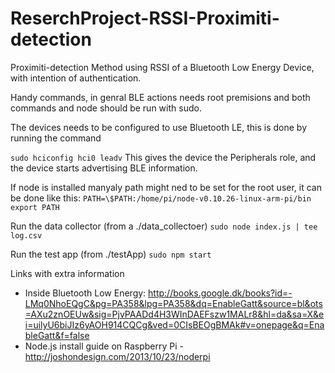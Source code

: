 ReserchProject-RSSI-Proximiti-detection
=========================

Proximiti-detection Method using RSSI of a Bluetooth Low Energy Device, with intention of authentication.

Handy commands, in genral BLE actions needs root premisions and both commands and node should be run with sudo.

The devices needs to be configured to use Bluetooth LE, this is done by running the command

`sudo hciconfig hci0 leadv` This gives the device the Peripherals role, and the device starts advertising BLE information.

If node is installed manyaly path might ned to be set for the root user, it can be done like this:
`PATH=\$PATH:/home/pi/node-v0.10.26-linux-arm-pi/bin`
`export PATH`

Run the data collector (from a ./data_collectoer)
`sudo node index.js | tee log.csv`

Run the test app (from ./testApp)
`sudo npm start`

Links with extra information
- Inside Bluetooth Low Energy: http://books.google.dk/books?id=-LMq0NhoEQgC&pg=PA358&lpg=PA358&dq=EnableGatt&source=bl&ots=AXu2znOEUw&sig=PjvPAADd4H3WInDAEFszw1MALr8&hl=da&sa=X&ei=uilyU6biJIz6yAOH914CQCg&ved=0CIsBEOgBMAk#v=onepage&q=EnableGatt&f=false
- Node.js install guide on Raspberry Pi - http://joshondesign.com/2013/10/23/noderpi
